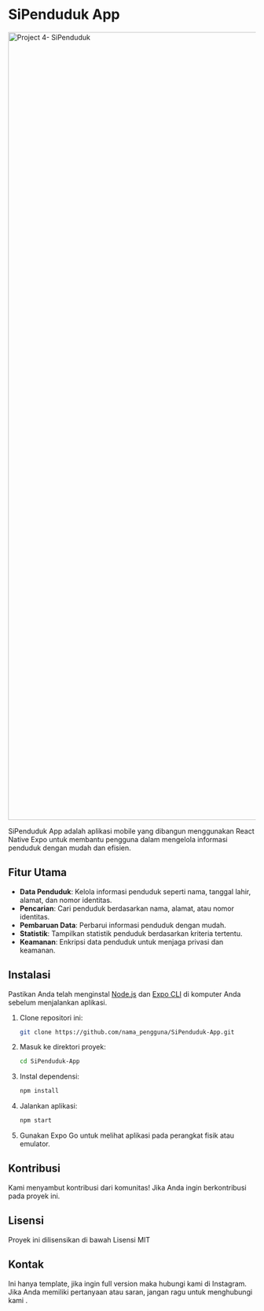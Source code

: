 # SiPenduduk App
<img width="1600" alt="Project 4- SiPenduduk" src="https://github.com/Dimaspermana293/BarryFashionApp/assets/97396687/ba0de77d-7933-4713-8bc7-486d557e1ed2">

SiPenduduk App adalah aplikasi mobile yang dibangun menggunakan React Native Expo untuk membantu pengguna dalam mengelola informasi penduduk dengan mudah dan efisien.

## Fitur Utama

- **Data Penduduk**: Kelola informasi penduduk seperti nama, tanggal lahir, alamat, dan nomor identitas.
- **Pencarian**: Cari penduduk berdasarkan nama, alamat, atau nomor identitas.
- **Pembaruan Data**: Perbarui informasi penduduk dengan mudah.
- **Statistik**: Tampilkan statistik penduduk berdasarkan kriteria tertentu.
- **Keamanan**: Enkripsi data penduduk untuk menjaga privasi dan keamanan.

## Instalasi

Pastikan Anda telah menginstal [Node.js](https://nodejs.org/) dan [Expo CLI](https://docs.expo.dev/get-started/installation/) di komputer Anda sebelum menjalankan aplikasi.

1. Clone repositori ini:

    ```bash
    git clone https://github.com/nama_pengguna/SiPenduduk-App.git
    ```

2. Masuk ke direktori proyek:

    ```bash
    cd SiPenduduk-App
    ```

3. Instal dependensi:

    ```bash
    npm install
    ```

4. Jalankan aplikasi:

    ```bash
    npm start
    ```

5. Gunakan Expo Go untuk melihat aplikasi pada perangkat fisik atau emulator.

## Kontribusi

Kami menyambut kontribusi dari komunitas! Jika Anda ingin berkontribusi pada proyek ini.

## Lisensi

Proyek ini dilisensikan di bawah Lisensi MIT 

## Kontak
Ini hanya template, jika ingin full version maka hubungi kami di Instagram.
Jika Anda memiliki pertanyaan atau saran, jangan ragu untuk menghubungi kami .
